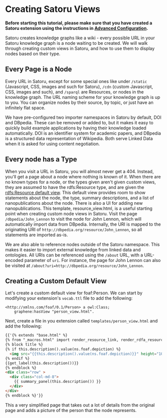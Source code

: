 # Creating Satoru Views

**Before starting this tutorial, please make sure that you have created a Satoru extension using the instructions in [Advanced Configuration](https://tetherless-world.github.io/satoru/configuration).**

Satoru creates knowledge graphs like a wiki - every possible URL in your Satoru knowledge graph is a node waiting to be created.
We will walk through creating custom views in Satoru, and how to use them to display nodes based on their type.

## Every Page is a Node

Every URL in Satoru, except for some special ones like under `/static` (Javascript, CSS, images and such for Satoru), `/cdn` (custom Javascript, CSS, images and such), and `/sparql` are Resources, or nodes in the knowledge graph.
The URL naming scheme for your knowledge graph is up to you.
You can organize nodes by their source, by topic, or just have an infinitely flat space.

We have pre-configured two importer namespaces in Satoru by default, DOI and DBpedia.
These can be removed or added to, but it makes it easy to quickly build example applications by having their knowledge loaded automatically.
DOI is an identifier system for academic papers, and DBpedia is a structured data representation of Wikipedia.
Both serve Linked Data when it is asked for using content negotiation.

## Every node has a Type

When you visit a URL in Satoru, you will almost never get a 404.
Instead, you'll get a page about a node where nothing is known of it.
When there are no known types for a node, or the types given aren't given custom views, they are assumed to have the rdfs:Resource type, and are given the [rdfs:Resource default view](https://github.com/tetherless-world/satoru/blob/master/templates/resource_view.html).
This default view provides room to show statements about the node, the type, summary descriptions, and a list of nanopublications about the node.
There is also a UI for adding new nanopublications.
This template, resource_view.html, is a useful starting point when creating custom node views in Satoru.
Visit the page `/dbpedia/John_Lennon` to visit the node for John Lennon, which will automatically import data from DBpedia.
Internally, the URI is mapped to the originating URI of `http://dbpedia.org/resource/John_Lennon`, so all statements are imported as-is.

We are also able to reference nodes outside of the Satoru namespace.
This makes it easier to import external knowledge from linked data and ontologies.
All URIs can be referenced using the `/about` URL, with a URL-encoded parameter of `uri`.
For instance, the page for John Lennon can also be visited at `/about?uri=http://dbpedia.org/resource/John_Lennon`.

## Creating a Custom Default View

Let's create a custom default view for foaf:Person.
We can start by modifying your extension's `vocab.ttl` file to add the following:

```turtle
<http://xmlns.com/foaf/0.1/Person> a owl:Class;
    graphene:hasView "person_view.html".
```

Next, create a file in you extension called `templates/person_view.html` and add the following:

```html
{{'{% extends "base.html" %}
{% from "_macros.html" import render_resource_link, render_rdfa_resource_link, get_label, facts_panel, summary_panel, content %}
{% block title %}
{% if this.description().value(ns.foaf.depiction) %}
  <img src="{{this.description().value(ns.foaf.depiction)}}" height="100px"/>
{% endif %}
{{get_label(this.description())}}
{% endblock %}
<div class="row" >
  <div class="col-md-8">
    {{ summary_panel(this.description()) }}
  </div>
</div>
{% endblock %}'}}
```

This a very simplified page that takes out a lot of details from the original page and adds a picture of the person that the node represents.

